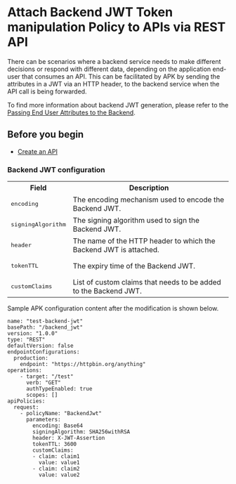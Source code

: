 # Attach Backend JWT Token manipulation Policy to APIs via REST API

There can be scenarios where a backend service needs to make different decisions or respond with different data, depending on the application end-user that consumes an API. This can be facilitated by APK by sending the attributes in a JWT via an HTTP header, to the backend service when the API call is being forwarded.

To find more information about backend JWT generation, please refer to the [Passing End User Attributes to the Backend](https://apim.docs.wso2.com/en/latest/deploy-and-publish/deploy-on-gateway/choreo-connect/passing-enduser-attributes-to-the-backend-via-choreo-connect/#enabling-the-default-backend-jwt-generator).

## Before you begin

- [Create an API](../../../get-started/quick-start-guide.md)

### Backend JWT configuration

<table>
    <tbody>
        <tr>
            <th colspan="2">Field</th>
            <th>Description</th>
        </tr>
        <tr>
            <td colspan="2" class="confluenceTd"><pre>encoding</pre></td>
            <td class="confluenceTd">The encoding mechanism used to encode the Backend JWT.</td>
        </tr>
        <tr>
            <td colspan="2" class="confluenceTd"><pre>signingAlgorithm</pre></td>
            <td class="confluenceTd">The signing algorithm used to sign the Backend JWT.</td>
        </tr>
        <tr>
            <td colspan="2" class="confluenceTd"><pre>header</pre></td>
            <td class="confluenceTd">The name of the HTTP header to which the Backend JWT is attached.</td>
        </tr>
        <tr>
            <td colspan="2" class="confluenceTd"><pre>tokenTTL</pre></td>
            <td class="confluenceTd">The expiry time of the Backend JWT.</td>
        </tr>
        <tr>
            <td colspan="2" class="confluenceTd"><pre>customClaims</pre></td>
            <td class="confluenceTd">List of custom claims that needs to be added to the Backend JWT.</td>
        </tr>
    </tbody>
</table>


   Sample APK configuration content after the modification is shown below.

   ```
   name: "test-backend-jwt"
   basePath: "/backend_jwt"
   version: "1.0.0"
   type: "REST"
   defaultVersion: false
   endpointConfigurations:
     production:
       endpoint: "https://httpbin.org/anything"
   operations:
       - target: "/test"
         verb: "GET"
         authTypeEnabled: true
         scopes: []
   apiPolicies:
     request:
       - policyName: "BackendJwt"
         parameters:
           encoding: Base64
           signingAlgorithm: SHA256withRSA
           header: X-JWT-Assertion
           tokenTTL: 3600
           customClaims:
           - claim: claim1
             value: value1
           - claim: claim2
             value: value2

   ```
